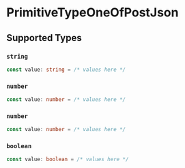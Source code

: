 # PrimitiveTypeOneOfPostJson


## Supported Types

### `string`

```typescript
const value: string = /* values here */
```

### `number`

```typescript
const value: number = /* values here */
```

### `number`

```typescript
const value: number = /* values here */
```

### `boolean`

```typescript
const value: boolean = /* values here */
```

